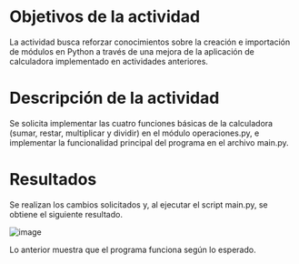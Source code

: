 # Objetivos de la actividad

La actividad busca reforzar conocimientos sobre la creación e importación de módulos en Python a través de una mejora de la aplicación de calculadora implementado en actividades anteriores.

# Descripción de la actividad

Se solicita implementar las cuatro funciones básicas de la calculadora (sumar, restar, multiplicar y dividir) en el módulo operaciones.py, e implementar la funcionalidad principal del programa en el archivo main.py.

# Resultados

Se realizan los cambios solicitados y, al ejecutar el script main.py, se obtiene el siguiente resultado.

![image](https://github.com/user-attachments/assets/a7d6283e-fe56-4ef9-b27a-e46b5f8138ea)

Lo anterior muestra que el programa funciona según lo esperado.
